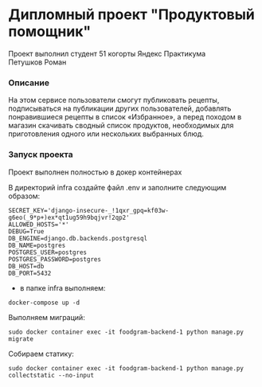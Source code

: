 # Дипломный проект "Продуктовый помощник"
Проект выполнил студент 51 когорты Яндекс Практикума  
Петушков Роман

### Описание

На этом сервисе пользователи смогут публиковать рецепты, подписываться на публикации других пользователей, добавлять понравившиеся рецепты в список «Избранное», а перед походом в магазин скачивать сводный список продуктов, необходимых для приготовления одного или нескольких выбранных блюд.

### Запуск проекта
Проект выполнен полностью в докер контейнерах

В директорий infra создайте файл .env и заполните следующим образом:

```
SECRET_KEY='django-insecure-_!1qxr_gpq=kf03w-g6eo(_9*p+)ex*qt1ug59h9bqjvr!2qp2'
ALLOWED_HOSTS='*'
DEBUG=True
DB_ENGINE=django.db.backends.postgresql
DB_NAME=postgres
POSTGRES_USER=postgres
POSTGRES_PASSWORD=postgres
DB_HOST=db
DB_PORT=5432
```

- в папке infra выполняем:

```
docker-compose up -d
```

Выполняем миграций:

```
sudo docker container exec -it foodgram-backend-1 python manage.py migrate
```

Собираем статику:

```
sudo docker container exec -it foodgram-backend-1 python manage.py collectstatic --no-input
```
